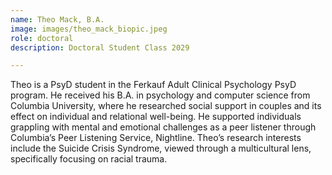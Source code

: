```yaml
---
name: Theo Mack, B.A.
image: images/theo_mack_biopic.jpeg
role: doctoral
description: Doctoral Student Class 2029

---
```


Theo is a PsyD student in the Ferkauf Adult Clinical Psychology PsyD program. He received his B.A. in psychology and computer science from Columbia University, where he researched social support in couples and its effect on individual and relational well-being. He supported individuals grappling with mental and emotional challenges as a peer listener through Columbia’s Peer Listening Service, Nightline. Theo’s research interests include the Suicide Crisis Syndrome, viewed through a multicultural lens, specifically focusing on racial trauma. 